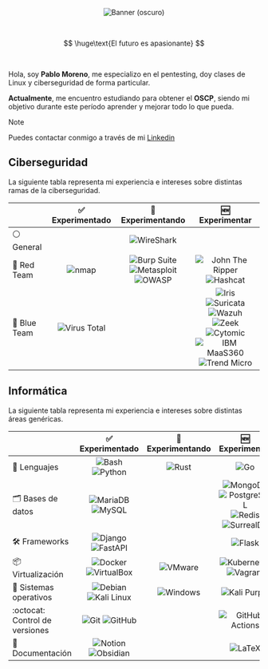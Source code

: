 <div>
    <p align="center">
        <img src="https://github.com/PabloMartinMoreno/PabloMartinMoreno/blob/main/Banner%20ENG.png?raw=true" alt="Banner (oscuro)" />
    </p>
</div>

<br>

$$
\huge\text{El futuro es apasionante}
$$

<br>

Hola, soy **Pablo Moreno**, me especializo en el pentesting, doy clases de Linux y ciberseguridad de forma particular.

**Actualmente**, me encuentro estudiando para obtener el **OSCP**, siendo mi objetivo durante este período aprender y mejorar todo lo que pueda.

> [!NOTE]  
> Puedes contactar conmigo a través de mi [Linkedin](https://www.linkedin.com/in/morenopablomartin/)

## Ciberseguridad

La siguiente tabla representa mi experiencia e intereses sobre distintas ramas de la ciberseguridad.

<table>
    <thead align="center">
        <tr>
            <th></th>
            <th>✅<br>Experimentado</th>
            <th>🔁<br>Experimentando</th>
            <th>🆕<br>Experimentar</th>
        </tr>
    </thead>
    <tbody align="center">
        <tr>
            <td align="left">⚪ General</td>
            <td></td>
            <td>
                <img src="https://img.shields.io/badge/WireShark-%231679A7.svg?style=flat&logo=wireshark&logoColor=white" alt="WireShark">
            </td>
            <td></td>
        </tr>
        <tr>
            <td align="left">🔴 Red Team</td>
            <td>
                <img src="https://img.shields.io/badge/nmap-%23D0ECF4.svg?style=flat&logo=nmap&logoColor=white" alt="nmap">
            </td>
            <td>
              <img src="https://img.shields.io/badge/Burp%20Suite-%23FF6633.svg?style=flat&logo=burp-suite&logoColor=white" alt="Burp Suite">
                <img src="https://img.shields.io/badge/Metasploit-%232596CD.svg?style=flat&logo=metasploit&logoColor=white" alt="Metasploit">
                <br>
                <img src="https://img.shields.io/badge/OWASP%20ZAP-%2300549E.svg?style=flat&logo=zap&logoColor=white" alt="OWASP">
            </td>
            <td>
                <img src="https://img.shields.io/badge/John%20The%20Ripper-%23BA1515.svg?style=flat&logo=john-the-ripper&logoColor=black" alt="John The Ripper">
                <img src="https://img.shields.io/badge/Hashcat-%233E3E41.svg?style=flat&logo=hashcat&logoColor=white" alt="Hashcat">
            </td>
        </tr>
        <tr>
            <td align="left">🔵 Blue Team</td>
            <td>
                <img src="https://img.shields.io/badge/VirusTotal-%23394EFF.svg?style=flat&logo=virustotal&logoColor=white" alt="Virus Total">
            </td>
            <td>
            </td>
            <td>
                <img src="https://img.shields.io/badge/IRIS-%230E316A.svg?style=flat&logo=suricata&logoColor=white" alt="Iris">
                <img src="https://img.shields.io/badge/Suricata-%23F6AC31.svg?style=flat&logo=suricata&logoColor=white" alt="Suricata">
                <br>
                <img src="https://img.shields.io/badge/Wazuh-%233AABE6.svg?style=flat&logo=wazuh&logoColor=white" alt="Wazuh">
                <img src="https://img.shields.io/badge/Zeek-%232980B9.svg?style=flat&logo=zeek&logoColor=black" alt="Zeek">
                <img src="https://img.shields.io/badge/Cytomic-%235E3079.svg?style=flat&logo=Cytomic&logoColor=white" alt="Cytomic">
                <br>
                <img src="https://img.shields.io/badge/IBM MaaS360-%23052FAD.svg?style=flat&logo=IBM&logoColor=white" alt="IBM MaaS360">
                <img src="https://img.shields.io/badge/Trend%20Micro-%23D71921.svg?style=flat&logo=trend-micro&logoColor=white" alt="Trend Micro">
            </td>
        </tr>
    </tbody>
</table>

## Informática

La siguiente tabla representa mi experiencia e intereses sobre distintas áreas genéricas.

<table>
    <thead align="center">
        <tr>
            <th></th>
            <th>✅<br>Experimentado</th>
            <th>🔁<br>Experimentando</th>
            <th>🆕<br>Experimentar</th>
        </tr>
    </thead>
    <tbody align="center">
        <tr>
            <td align="left">🧩 Lenguajes</td>
            <td>
                <img src="https://img.shields.io/badge/Bash-%23121011.svg?style=flat&logo=gnu-bash&logoColor=white" alt="Bash">
                <img src="https://img.shields.io/badge/Python-3670A0?style=flat&logo=python&logoColor=white" alt="Python">
            </td>
            <td>
                <img src="https://img.shields.io/badge/Rust-%23000000.svg?style=flat&logo=rust&logoColor=white" alt="Rust">
            </td>
            <td>
                <img src="https://img.shields.io/badge/Go-%2300ADD8.svg?style=flat&logo=go&logoColor=white" alt="Go">
            </td>
        </tr>
        <tr>
            <td align="left">🗂️ Bases de datos</td>
            <td>
                <img src="https://img.shields.io/badge/MariaDB-003545?style=flat&logo=mariadb&logoColor=white" alt="MariaDB">
                <img src="https://img.shields.io/badge/MySQL-%2300f.svg?style=flat&logo=mysql&logoColor=white" alt="MySQL">
            </td>
            <td></td>
            <td>
                <img src="https://img.shields.io/badge/MongoDB-%234ea94b.svg?style=flat&logo=mongodb&logoColor=white" alt="MongoDB">
                <img src="https://img.shields.io/badge/PostgreSQL-%23316192.svg?style=flat&logo=postgresql&logoColor=white" alt="PostgreSQL">
                <br>
                <img src="https://img.shields.io/badge/Redis-%23DC382D.svg?style=flat&logo=redis&logoColor=white" alt="Redis">
                <img src="https://img.shields.io/badge/SurrealDB-%23FF00A0.svg?style=flat&logo=surrealdb&logoColor=white" alt="SurrealDB">
            </td>
        </tr>
        <tr>
            <td align="left">🛠️ Frameworks</td>
            <td>            
                <img src="https://img.shields.io/badge/Django-%23092E20.svg?style=flat&logo=django&logoColor=white" alt="Django">
                <img src="https://img.shields.io/badge/FastAPI-%23009688.svg?style=flat&logo=fastapi&logoColor=white" alt="FastAPI">
            <td></td>
            <td>
                <img src="https://img.shields.io/badge/Flask-%23000000.svg?style=flat&logo=flask&logoColor=white" alt="Flask"></td>
            </tr>
        </tr>
        <tr>
            <td align="left">📦 Virtualización</td>
            <td>
                <img src="https://img.shields.io/badge/Docker-%230db7ed.svg?style=flat&logo=docker&logoColor=white" alt="Docker">
                <img src="https://img.shields.io/badge/VirtualBox-%23183A61.svg?style=flat&logo=virtualbox&logoColor=white" alt="VirtualBox">
            </td>
            <td>
                <img src="https://img.shields.io/badge/VMware-%23607078.svg?style=flat&logo=vmware&logoColor=white" alt="VMware">
            </td>
            <td>
                <img src="https://img.shields.io/badge/Kubernetes-%23326CE5.svg?style=flat&logo=kubernetes&logoColor=white" alt="Kubernetes">
                <img src="https://img.shields.io/badge/Vagrant-%231868F2.svg?style=flat&logo=vagrant&logoColor=white" alt="Vagrant">
            </td>
        <tr>
            <td align="left">🧠 Sistemas operativos</td>
            <td>
                <img src="https://img.shields.io/badge/Debian-%23A81D33.svg?style=flat&logo=debian&logoColor=white" alt="Debian">
                <img src="https://img.shields.io/badge/Kali%20Linux-%23080636.svg?style=flat&logo=kali-linux&logoColor=white" alt="Kali Linux">
            </td>
            <td>
                <img src="https://img.shields.io/badge/Windows-0078D6?style=flat&logo=windows&logoColor=white" alt="Windows">
            </td>
            <td>
                <img src="https://img.shields.io/badge/Kali%20Purple-%23AE078C.svg?style=flat&logo=kali-linux&logoColor=white" alt="Kali Purple">
            </td>
        </tr>
        <tr>
            <td align="left">:octocat: Control de versiones</td>
            <td>
                <img src="https://img.shields.io/badge/Git-%23F05032.svg?style=flat&logo=git&logoColor=white" alt="Git">
                <img src="https://img.shields.io/badge/GitHub-%23121011.svg?style=flat&logo=github&logoColor=white" alt="GitHub">
            </td>
            <td></td>
            <td>
                <img src="https://img.shields.io/badge/GitHub%20Actions-%232088FF.svg?style=flat&logo=github-actions&logoColor=white" alt="GitHub Actions">
            </tr>
        </tr>
        <tr>
            <td align="left">📜 Documentación</td>
            <td>
                <img src="https://img.shields.io/badge/Notion-%23FFFFFF.svg?style=flat&logo=notion&logoColor=black" alt="Notion">
                <img src="https://img.shields.io/badge/Obsidian-%23483699.svg?style=flat&logo=obsidian&logoColor=white" alt="Obsidian">
            </td>
            <td></td>
            <td>
                <img src="https://img.shields.io/badge/Latex-%23008080.svg?style=flat&logo=latex&logoColor=white" alt="LaTeX">
            </td>
        </tr>
        <!--
        <tr>
            <td align="left">Web</td>
            <td>
                <img src="https://img.shields.io/badge/Drupal-%230678BE.svg?style=flat&logo=drupal&logoColor=white" alt="Drupal">
                <img src="https://img.shields.io/badge/WordPress-%2321759B.svg?style=flat&logo=wordpress&logoColor=white" alt="WordPress">
            </td>
            <td></td>
            <td>
                <img src="https://img.shields.io/badge/Astro-%23000000.svg?style=flat&logo=astro&logoColor=white" alt="Astro">
            </td>
        </tr>
        <tr>
            <td align="left">VPN</td>
            <td></td>
            <td>
                <img src="https://img.shields.io/badge/OpenVPN-%23EA7E20.svg?style=flat&logo=openvpn&logoColor=white" alt="OpenVPN">
            </td>
            <td>
                <img src="https://img.shields.io/badge/Wireguard-%2388171A.svg?style=flat&logo=wireguard&logoColor=white" alt="Wireguard">
            </td>
        </tr>
        <tr>
            <td align="left"><i>Otros</i></td>
            <td></td>
            <td>
                <img src="https://img.shields.io/badge/Gimp-%235C5543.svg?style=flat&logo=gimp&logoColor=white" alt="Gimp">
                <img src="https://img.shields.io/badge/Warp-%2301A4FF.svg?style=flat&logo=warp&logoColor=white" alt="Warp">
            </td>
            <td>
                <img src="https://img.shields.io/badge/Inkscape-%23000000.svg?style=flat&logo=inkscape&logoColor=white" alt="Inkscape">
                <img src="https://img.shields.io/badge/Neovim-%2357A143.svg?style=flat&logo=neovim&logoColor=white" alt="Neovim">
                <br>
                <img src="https://img.shields.io/badge/Raspberry%20Pi-%23C51A4A.svg?style=flat&logo=raspberry-pi&logoColor=white" alt="Raspberry Pi">
            </td>
        </tr>
        -->
    </tbody>
</table>

